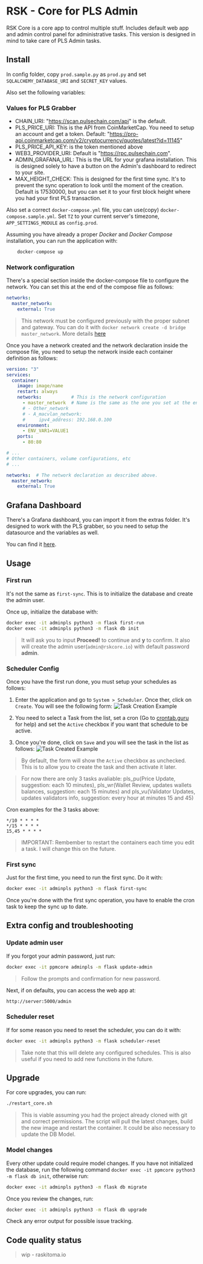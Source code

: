 # RSK - Core for PLS Admin

RSK Core is a core app to control multiple stuff. Includes default web app and admin control panel for administrative tasks.  This version is designed in mind to take care of PLS Admin tasks.

## Install

In config folder, copy `prod.sample.py` as `prod.py` and set `SQLALCHEMY_DATABASE_URI` and `SECRET_KEY` values.

Also set the following variables:

### Values for PLS Grabber
- CHAIN_URI: "https://scan.pulsechain.com/api" is the default.
- PLS_PRICE_URI: This is the API from CoinMarketCap.  You need to setup an account and get a token.  Default: "https://pro-api.coinmarketcap.com/v2/cryptocurrency/quotes/latest?id=11145"
- PLS_PRICE_API_KEY: is the token mentioned above
- WEB3_PROVIDER_URI: Default is "https://rpc.pulsechain.com".
- ADMIN_GRAFANA_URL: This is the URL for your grafana installation. This is designed solely to have a button on the Admin's dashboard to redirect to your site.
- MAX_HEIGHT_CHECK: This is designed for the first time sync.  It's to prevent the sync operation to look until the moment of the creation.  Default is 17530000, but you can set it to your first block height where you had your first PLS transaction.

Also set a correct `docker-compose.yml` file, you can use(copy) `docker-compose.sample.yml`.  Set `TZ` to your current server's timezone, `APP_SETTINGS_MODULE` as `config.prod`.

Assuming you have already a proper *Docker* and *Docker Compose* installation, you can run the application with:

```python
    docker-compose up
```

### Network configuration

There's a special section inside the docker-compose file to configure the network. You can set this at the end of the compose file as follows:

```yaml
networks:
  master_network:
    external: True
```

> This network must be configured previously with the proper subnet and gateway. You can do it with `docker network create -d bridge master_network`. More details [here](https://docs.docker.com/engine/reference/commandline/network_create/)

Once you have a network created and the network declaration inside the compose file, you need to setup the network inside each container definition as follows:

```yaml
version: "3"
services:
  container:
    image: image/name
    restart: always
    networks:           # This is the network configuration
      - master_network  # Name is the same as the one you set at the end
      # - Other_network
      # - A_macvlan_network:
      #     ipv4_address: 192.168.0.100
    environment:
      - ENV_VAR1=VALUE1
    ports:
      - 80:80

# ...
# Other containers, volume configurations, etc
# ...

networks:  # The network declaration as described above.
  master_network:
    external: True
```

## Grafana Dashboard

There's a Grafana dashboard, you can import it from the extras folder. It's designed to work with the PLS grabber, so you need to setup the datasource and the variables as well.

You can find it [here](/extras/validator_performance.json).


## Usage
### First run

It's not the same as `first-sync`. This is to initialize the database and create the admin user.

Once up, initialize the database with:

```bash
docker exec -it adminpls python3 -m flask first-run
docker exec -it adminpls python3 -m flask db init
```

> It will ask you to input **Proceed!** to continue and **y** to confirm. It also will create the admin user(`admin@rskcore.io`) with default password **admin**.

### Scheduler Config

Once you have the first run done, you must setup your schedules as follows:

1. Enter the application and go to `System > Scheduler`. Once ther, click on `Create`. You will see the following form:
![Task Creation Example](/extras/task_creation_example.png)

2. You need to select a Task from the list, set a cron (Go to [crontab.guru](https://crontab.guru/) for help) and set the `Active` checkbox if you want that schedule to be active.

3. Once you're done, click on `Save` and you will see the task in the list as follows:
![Task Created Example](/extras/task_created_example.png)

> By default, the form will show the `Active` checkbox as unchecked. This is to allow you to create the task and then activate it later.

> For now there are only 3 tasks avaliable: pls_pu(Price Update, suggestion: each 10 minutes), pls_wr(Wallet Review, updates wallets balances, suggestion: each 15 minutes) and pls_vu(Validator Updates, updates validators info, suggestion: every hour at minutes 15 and 45)

Cron examples for the 3 tasks above:
```cron
*/10 * * * *
*/15 * * * *
15,45 * * * *
```

> IMPORTANT: Rembember to restart the containers each time you edit a task. I will change this on the future.

### First sync

Just for the first time, you need to run the first sync. Do it with:

```bash
docker exec -it adminpls python3 -m flask first-sync
```

Once you're done with the first sync operation, you have to enable the cron task to keep the sync up to date.

## Extra config and troubleshooting

### Update admin user

If you forgot your admin password, just run:

```bash
docker exec -it ppmcore adminpls -m flask update-admin
```

> Follow the prompts and confirmation for new password.

Next, if on defaults, you can access the web app at:

```bash
http://server:5000/admin
```

### Scheduler reset

If for some reason you need to reset the scheduler, you can do it with:

```bash
docker exec -it adminpls python3 -m flask scheduler-reset
```

> Take note that this will delete any configured schedules.
> This is also useful if you need to add new functions in the future.

## Upgrade

For core upgrades, you can run:

```bash
./restart_core.sh
```

> This is viable assuming you had the project already cloned with git and correct permissions.
> The script will pull the latest changes, build the new image and restart the container.
> It could be also necessary to update the DB Model.

### Model changes

Every other update could require model changes. If you have not initialized the database, run the following command `docker exec -it ppmcore python3 -m flask db init`, otherwise run:

```bash
docker exec -it adminpls python3 -m flask db migrate
```

Once you review the changes, run:

```bash
docker exec -it adminpls python3 -m flask db upgrade
```

Check any error output for possible issue tracking.

## Code quality status

> wip - raskitoma.io
